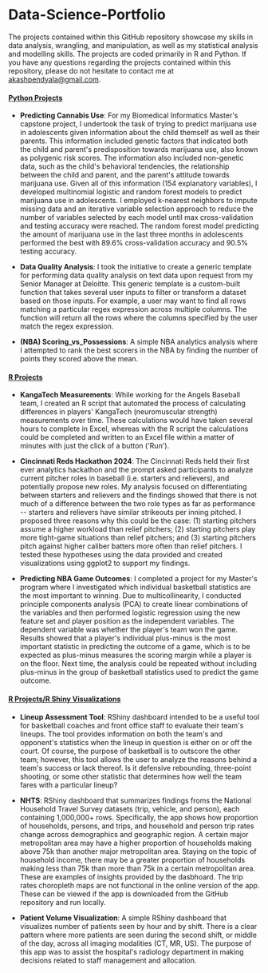 # Data-Science-Portfolio

The projects contained within this GitHub repository showcase my skills in data analysis, wrangling, and manipulation, as well as my statistical analysis and modelling skills. The projects are coded primarily in R and Python. If you have any questions regarding the projects contained within this repository, please do not hesitate to contact me at akashpendyala@gmail.com.

#### [Python Projects](https://github.com/akash424/Data-Science-Portfolio/tree/master/Python%20Projects)
- **Predicting Cannabis Use**:
For my Biomedical Informatics Master's capstone project, I undertook the task of trying to predict marijuana use in adolescents given information about the child themself as well as their parents. This information included genetic factors that indicated both the child and parent's predisposition towards marijuana use, also known as polygenic risk scores. The information also included non-genetic data, such as the child's behavioral tendencies, the relationship between the child and parent, and the parent's attitude towards marijuana use. Given all of this information (154 explanatory variables), I developed multinomial logistic and random forest models to predict marijuana use in adolescents. I employed k-nearest neighbors to impute missing data and an iterative variable selection approach to reduce the number of variables selected by each model until max cross-validation and testing accuracy were reached. The random forest model predicting the amount of marijuana use in the last three months in adolescents performed the best with 89.6% cross-validation accuracy and 90.5% testing accuracy.

- **Data Quality Analysis**:
I took the initiative to create a generic template for performing data quality analysis on text data upon request from my Senior Manager at Deloitte. This generic template is a custom-built function that takes several user inputs to filter or transform a dataset based on those inputs. For example, a user may want to find all rows matching a particular regex expression across multiple columns. The function will return all the rows where the columns specified by the user match the regex expression.

- **(NBA) Scoring_vs_Possessions**:
A simple NBA analytics analysis where I attempted to rank the best scorers in the NBA by finding the number of points they scored above the mean.   

#### [R Projects](https://github.com/akash424/Data-Science-Portfolio/tree/master/R%20Projects)
- **KangaTech Measurements**:
While working for the Angels Baseball team, I created an R script that automated the process of calculating differences in players' KangaTech (neuromuscular strength) measurements over time. These calculations would have taken several hours to complete in Excel, whereas with the R script the calculations could be completed and written to an Excel file within a matter of minutes with just the click of a button ('Run').

- **Cincinnati Reds Hackathon 2024**:
The Cincinnati Reds held their first ever analytics hackathon and the prompt asked participants to analyze current pitcher roles in baseball (i.e. starters and relievers), and potentially propose new roles. My analysis focused on differentiating between starters and relievers and the findings showed that there is not much of a difference between the two role types as far as performance -- starters and relievers have similar strikeouts per inning pitched. I proposed three reasons why this could be the case: (1) starting pitchers assume a higher workload than relief pitchers; (2) starting pitchers play more tight-game situations than relief pitchers; and (3) starting pitchers pitch against higher caliber batters more often than relief pitchers. I tested these hypotheses using the data provided and created visualizations using ggplot2 to support my findings.

- **Predicting NBA Game Outcomes**:
I completed a project for my Master's program where I investigated which individual basketball statistics are the most important to winning. Due to multicollinearity, I conducted principle components analysis (PCA) to create linear combinations of the variables and then performed logistic regression using the new feature set and player position as the independent variables. The dependent variable was whether the player's team won the game. Results showed that a player's individual plus-minus is the most important statistic in predicting the outcome of a game, which is to be expected as plus-minus measures the scoring margin while a player is on the floor. Next time, the analysis could be repeated without including plus-minus in the group of basketball statistics used to predict the game outcome. 

#### [R Projects/R Shiny Visualizations](https://github.com/akash424/Data-Science-Portfolio/tree/master/R%20Projects/R%20Shiny%20Visualizations)
- **Lineup Assessment Tool**:
RShiny dashboard intended to be a useful tool for basketball coaches and front office staff to evaluate their team's lineups. The tool provides information on both the team's and opponent's statistics when the lineup in question is either on or off the court. Of course, the purpose of basketball is to outscore the other team; however, this tool allows the user to analyze the reasons behind a team's success or lack thereof. Is it defensive rebounding, three-point shooting, or some other statistic that determines how well the team fares with a particular lineup?

- **NHTS**:
RShiny dashboard that summarizes findings froms the National Household Travel Survey datasets (trip, vehicle, and person), each containing 1,000,000+ rows. Specifically, the app shows how proportion of households, persons, and trips, and household and person trip rates change across demographics and geographic region. A certain major metropolitan area may have a higher proportion of households making above 75k than another major metropolitan area. Staying on the topic of household income, there may be a greater proportion of households making less than 75k than more than 75k in a certain metropolitan area. These are examples of insights provided by the dasbhoard. The trip rates choropleth maps are not functional in the online version of the app. These can be viewed if the app is downloaded from the GitHub repository and run locally.

- **Patient Volume Visualization**:
A simple RShiny dashboard that visualizes number of patients seen by hour and by shift. There is a clear pattern where more patients are seen during the second shift, or middle of the day, across all imaging modalities (CT, MR, US). The purpose of this app was to assist the hospital's radiology department in making decisions related to staff management and allocation. 
